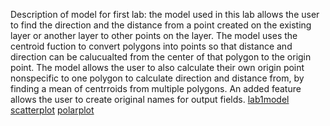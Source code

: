 Description of model for first lab:
the model used in this lab allows the user to find the direction and the distance from a point created on the existing layer or 
another layer to other points on the layer. The model uses the centroid fuction to convert polygons into points so that distance and 
direction can be calucualted from the center of that polygon to the origin point. The model allows the user to also calculate their 
own origin point nonspecific to one polygon to calculate direction and distance from, by finding a mean of centrroids from multiple polygons. 
An added feature allows the user to create original names for output fields. 
[lab1model](Distance_from_point.model3)
[scatterplot](ScatterPlotRentvsDirection.html)
[polarplot](PolarPlotRentvsDirection.html)
